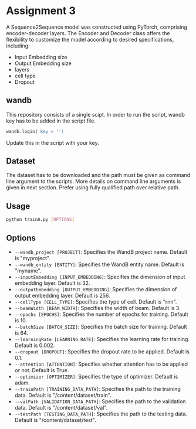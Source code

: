 # Assignment 3

A Sequence2Sequence model was constructed using PyTorch, comprising encoder-decoder layers. 
The Encoder and Decoder class offers the flexibility to customize the model according to desired specifications, including:
- Input Embedding size
- Output Embedding size  
- layers
- cell type
- Dropout

## wandb
This repository consists of a single scipt. In order to run the script, wandb key has to be added in the script file.
```python
wandb.login('key = '')
```
Update this in the script with your key.

## Dataset
The dataset has to be downloaded and the path must be given as command line argument to the scripts. More details on command line arguments is given in next section. Prefer using fully qualified path over relative path.

## Usage

```bash
python trainA.py [OPTIONS]
```

## Options

- `--wandb_project [PROJECT]`: Specifies the WandB project name. Default is "myproject".
- `--wandb_entity [ENTITY]`: Specifies the WandB entity name. Default is "myname".
- `--inputEmbedding [INPUT_EMBEDDING]`: Specifies the dimension of input embedding layer. Default is 32.
- `--outputEmbedding [OUTPUT_EMBEDDING]`:  Specifies the dimension of output embedding layer. Default is 256.
- `--cellType [CELL_TYPE]`: Specifies the type of cell. Default is "rnn".
- `--beamWidth [BEAM_WIDTH]`: Specifies the width of beam. Default is 3.
- `--epochs [EPOCHS]`: Specifies the number of epochs for training. Default is 10.
- `--batchSize [BATCH_SIZE]`: Specifies the batch size for training. Default is 64.
- `--learningRate [LEARNING_RATE]`: Specifies the learning rate for training. Default is 0.002.
- `--dropout [DROPOUT]`: Specifies the dropout rate to be applied. Default is 0.1.
- `--attention [ATTENTION]`: Specifies whether attention has to be applied or not. Default is True.
- `--optimizer [OPTIMIZER]`: Specifies the type of optimizer. Default is adam.
- `--trainPath [TRAINING_DATA_PATH]`: Specifies the path to the training data. Default is "/content/dataset/train".
- `--valPath [VALIDATION_DATA_PATH]`: Specifies the path to the validation data. Default is "/content/dataset/val".
- `--testPath [TESTING_DATA_PATH]`: Specifies the path to the testing data. Default is "/content/dataset/test".

